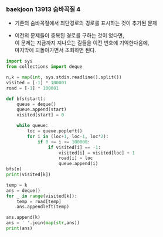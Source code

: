 ### baekjoon 13913 숨바꼭질 4   

- 기존의 숨바꼭질에서 최단경로의 경로를 표시하는 것이 추가된 문제   

- 이전의 문제들이 중복된 경로를 구하는 것이 었다면,   
  이 문제는 지금까지 지나오는 길들을 이전 번호에 기억한다음에,   
  마지막에 되돌아가면서 조회하면 된다.   

```python
import sys
from collections import deque

n,k = map(int, sys.stdin.readline().split())
visited = [-1] * 100001
road = [-1] * 100001

def bfs(start):
    queue = deque()
    queue.append(start)
    visited[start] = 0 

    while queue:
        loc = queue.popleft()
        for i in (loc+1, loc-1, loc*2):
            if 0 <= i <= 100000:
                if visited[i] == -1:
                    visited[i] = visited[loc] + 1
                    road[i] = loc
                    queue.append(i)
bfs(n)
print(visited[k])

temp = k
ans = deque()
for _ in range(visited[k]):
    temp = road[temp]
    ans.appendleft(temp)

ans.append(k)
ans = ' '.join(map(str,ans))
print(ans)
```

